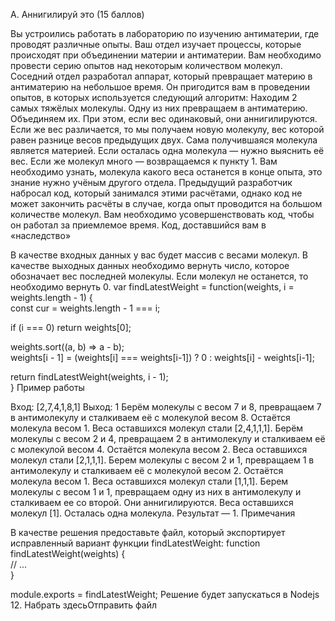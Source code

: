 A. Аннигилируй это (15 баллов)

Вы устроились работать в лабораторию по изучению антиматерии, где проводят различные опыты. Ваш отдел изучает процессы, которые происходят при объединении материи и антиматерии. Вам необходимо провести серию опытов над некоторым количеством молекул.
Соседний отдел разработал аппарат, который превращает материю в антиматерию на небольшое время. Он пригодится вам в проведении опытов, в которых используется следующий алгоритм:
Находим 2 самых тяжёлых молекулы.
Одну из них превращаем в антиматерию.
Объединяем их. При этом, если вес одинаковый, они аннигилируются. Если же вес различается, то мы получаем новую молекулу, вес которой равен разнице весов предыдущих двух. Сама получившаяся молекула является материей.
Если осталась одна молекула — нужно выяснить её вес. Если же молекул много — возвращаемся к пункту 1.
Вам необходимо узнать, молекула какого веса останется в конце опыта, это знание нужно учёным другого отдела.
Предыдущий разработчик набросал код, который занимался этими расчётами, однако код не может закончить расчёты в случае, когда опыт проводится на большом количестве молекул. Вам необходимо усовершенствовать код, чтобы он работал за приемлемое время.
Код, доставшийся вам в «наследство»

В качестве входных данных у вас будет массив с весами молекул. В качестве выходных данных необходимо вернуть число, которое обозначает вес последней молекулы. Если молекул не останется, то необходимо вернуть 0.
var findLatestWeight = function(weights, i = weights.length - 1) {  
  const cur = weights.length - 1 === i;  
 
  if (i === 0) return weights[0];  
 
  weights.sort((a, b) => a - b);  
  weights[i - 1] = (weights[i] === weights[i-1]) ? 0 : weights[i] - weights[i-1];  
 
  return findLatestWeight(weights, i - 1);  
}
Пример работы

Вход: [2,7,4,1,8,1]
Выход: 1
Берём молекулы с весом 7 и 8, превращаем 7 в антимолекулу и сталкиваем её с молекулой весом 8. Остаётся молекула весом 1. Веса оставшихся молекул стали [2,4,1,1,1]. Берём молекулы с весом 2 и 4, превращаем 2 в антимолекулу и сталкиваем её с молекулой весом 4. Остаётся молекула весом 2. Веса оставшихся молекул стали [2,1,1,1]. Берем молекулы с весом 2 и 1, превращаем 1 в антимолекулу и сталкиваем её с молекулой весом 2. Остаётся молекула весом 1. Веса оставшихся молекул стали [1,1,1]. Берем молекулы с весом 1 и 1, превращаем одну из них в антимолекулу и сталкиваем ее со второй. Они аннигилируются. Веса оставшихся молекул [1]. Осталась одна молекула. Результат — 1.
Примечания

В качестве решения предоставьте файл, который экспортирует исправленный вариант функции findLatestWeight:
function findLatestWeight(weights) {  
  // ...  
}  
 
module.exports = findLatestWeight;
Решение будет запускаться в Nodejs 12.
Набрать здесьОтправить файл
